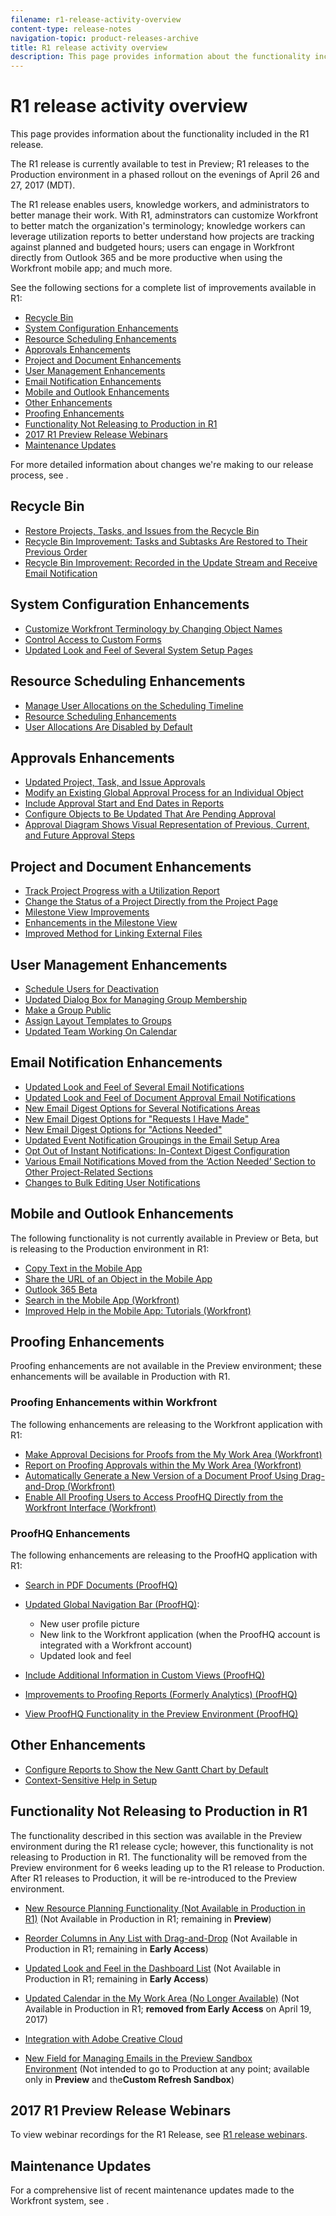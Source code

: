 ```yaml
---
filename: r1-release-activity-overview
content-type: release-notes
navigation-topic: product-releases-archive
title: R1 release activity overview
description: This page provides information about the functionality included in the R1 release.
---
```


# R1 release activity overview

This page provides information about the functionality included in the R1 release.&nbsp;

The R1 release is currently available to test in Preview; R1 releases to the Production environment in a phased rollout on the evenings of April 26 and 27, 2017 (MDT).

The R1 release enables users, knowledge workers, and administrators to better manage their work. With R1, adminstrators&nbsp;can customize Workfront to better match the&nbsp;organization's terminology; knowledge workers can leverage utilization reports to better understand how projects are tracking against planned and budgeted hours; users can engage in Workfront directly from Outlook 365 and be more productive when using the Workfront mobile app; and much more.

See the following sections for a complete list of improvements available in R1:

* [Recycle Bin](#recycle-bin) 
* [System Configuration Enhancements](#system-configuration-enhancements) 
* [Resource Scheduling Enhancements](#resource-scheduling-enhancements) 
* [Approvals Enhancements](#approvals-enhancements) 
* [Project and Document Enhancements](#project-and-document-enhancements) 
* [User Management Enhancements](#user-and-team-management-enhancements) 
* [Email Notification Enhancements](#email-notification-enhancements) 
* [Mobile and Outlook Enhancements](#mobile-enhancements) 
* [Other Enhancements](#other-enhancements) 
* [Proofing Enhancements](#proofing-enhancements) 
* [Functionality Not Releasing to Production in R1](#functionality-not-releasing-to-production-in-r1) 
* [2017 R1 Preview Release Webinars](#webinars) 
* [Maintenance Updates](#maintenance-updates)

For more detailed information about changes we're making to our release process, see&nbsp;.

## Recycle Bin

* [Restore Projects, Tasks, and Issues from the Recycle Bin](../../../../product-announcements/product-releases/quarterly-release-archive/r1-release-activity/r1-peview-1-and-2.md#restore-projects-tasks-and-issues-with-recycle-bin) 
* [Recycle Bin Improvement: Tasks and Subtasks Are Restored to Their Previous Order](../../../../product-announcements/product-releases/quarterly-release-archive/r1-release-activity/r1-preview-5.md#recycle-bin-improvement-tasks-and-subtasks-are-restored-to-their-previous-order) 
* [Recycle Bin Improvement: Recorded in the Update Stream and Receive Email Notification](../../../../product-announcements/product-releases/quarterly-release-archive/r1-release-activity/r1-preview-4.md#enhancements-when-restoring-objects)

## System Configuration Enhancements

* [Customize Workfront Terminology by Changing Object Names](../../../../product-announcements/product-releases/quarterly-release-archive/r1-release-activity/r1-preview-3.md#customizing-workfront-terminology-by-changing-object-names) 
* [Control Access to Custom Forms](../../../../product-announcements/product-releases/quarterly-release-archive/r1-release-activity/available-in-preview-in-2016.md#control-access-to-custom-forms) 
* [Updated Look and Feel of Several System Setup Pages](../../../../product-announcements/product-releases/quarterly-release-archive/r1-release-activity/r1-preview-5.md#updated-look-and-feel-of-several-system-setup-pages)

## Resource Scheduling&nbsp;Enhancements

* [Manage User Allocations on the Scheduling Timeline](../../../../product-announcements/product-releases/quarterly-release-archive/r1-release-activity/available-in-preview-in-2016.md#manage-user-allocations-on-the-scheduling-timeline) 
* [Resource Scheduling Enhancements](../../../../product-announcements/product-releases/quarterly-release-archive/r1-release-activity/r1-preview-3.md#resource-scheduling-enhancements) 
* [User Allocations Are Disabled by Default](../../../../product-announcements/product-releases/quarterly-release-archive/r1-release-activity/available-in-preview-in-2016.md#user-allocations-are-disabled-by-default)

## Approvals Enhancements

* [Updated Project, Task, and Issue Approvals](../../../../product-announcements/product-releases/quarterly-release-archive/r1-release-activity/r1-preview-4.md#update-project-task-and-issue-approval) 
* [Modify an Existing Global Approval Process for an Individual Object](../../../../product-announcements/product-releases/quarterly-release-archive/r1-release-activity/r1-preview-5.md#modify-an-existing-global-approval-process-for-an-individual-object) 
* [Include Approval Start and End Dates in Reports](../../../../product-announcements/product-releases/quarterly-release-archive/r1-release-activity/r1-preview-3.md#include-approval-start-and-end-dates-in-reports) 
* [Configure Objects to Be Updated That Are Pending Approval](../../../../product-announcements/product-releases/quarterly-release-archive/r1-release-activity/r1-peview-1-and-2.md#configure-objects-that-are-pending-approval-to-be-updated) 
* [Approval Diagram Shows Visual Representation of Previous, Current, and Future Approval Steps](../../../../product-announcements/product-releases/quarterly-release-archive/r1-release-activity/r1-peview-1-and-2.md#approval-diagram-shows-visual-representation-of-previous-current-and-future-approval-steps)

## Project and Document Enhancements

* [Track Project Progress with a Utilization Report](../../../../product-announcements/product-releases/quarterly-release-archive/r1-release-activity/r1-preview-5.md#track-project-progress-with-a-utilization-report) 
* [Change the Status of a Project Directly from the Project Page](../../../../product-announcements/product-releases/quarterly-release-archive/r1-release-activity/r1-preview-4.md#change-the-status-of-a-project-directly-from-the-project-page) 
* [Milestone View Improvements](../../../../product-announcements/product-releases/quarterly-release-archive/r1-release-activity/r1-preview-5.md#milestone-view-improvements) 
* [Enhancements in the Milestone View](../../../../product-announcements/product-releases/quarterly-release-archive/r1-release-activity/r1-preview-3.md#enhancements-in-the-milestone-view) 
* [Improved Method for Linking External Files](../../../../product-announcements/product-releases/quarterly-release-archive/r1-release-activity/r1-preview-3.md#improved-method-for-connecting-external-files)

## User Management Enhancements

* [Schedule Users for Deactivation](../../../../product-announcements/product-releases/quarterly-release-archive/r1-release-activity/r1-preview-4.md#schedule-users-for-deactivation) 
* [Updated Dialog Box for Managing Group Membership](../../../../product-announcements/product-releases/quarterly-release-archive/r1-release-activity/r1-preview-4.md#updated-dialog-box-for-managing-group-membership) 
* [Make a Group Public](../../../../product-announcements/product-releases/quarterly-release-archive/r1-release-activity/r1-peview-1-and-2.md#ability-to-make-a-group-public) 
* [Assign Layout Templates to Groups](../../../../product-announcements/product-releases/quarterly-release-archive/r1-release-activity/r1-peview-1-and-2.md#assing-layout-templates-to-groups) 
* [Updated Team Working On Calendar](../../../../product-announcements/product-releases/quarterly-release-archive/r1-release-activity/r1-preview-3.md#updated-team-working-on-calendar)

## Email Notification Enhancements

* [Updated Look and Feel of Several Email Notifications](../../../../product-announcements/product-releases/quarterly-release-archive/r1-release-activity/r1-peview-1-and-2.md#updated-look-and-feel-of-email-notifications) 
* [Updated Look and Feel of Document Approval Email Notifications](../../../../product-announcements/product-releases/quarterly-release-archive/r1-release-activity/r1-preview-3.md#updated-look-and-feel-of-email-notifications) 
* [New Email Digest Options for Several Notifications Areas](../../../../product-announcements/product-releases/quarterly-release-archive/r1-release-activity/r1-peview-1-and-2.md#new-email-digest-options-for-several-notification-areas) 
* [New Email Digest Options for "Requests I Have Made"](../../../../product-announcements/product-releases/quarterly-release-archive/r1-release-activity/r1-preview-3.md#new-email-digest-options-for-requests-i-have-made) 
* [New Email Digest Options for "Actions Needed"](../../../../product-announcements/product-releases/quarterly-release-archive/r1-release-activity/r1-preview-4.md#new-email-digest-options) 
* [Updated Event Notification Groupings in the Email Setup Area](../../../../product-announcements/product-releases/quarterly-release-archive/r1-release-activity/r1-preview-5.md#updated-event-notifications-in-the-setup-area) 
* [Opt Out of Instant Notifications: In-Context Digest Configuration](../../../../product-announcements/product-releases/quarterly-release-archive/r1-release-activity/r1-preview-5.md#opt-out-of-instant-notifications-in-context-digest-configuration) 
* [Various Email Notifications Moved from the ‘Action Needed’ Section to Other Project-Related Sections](../../../../product-announcements/product-releases/quarterly-release-archive/r1-release-activity/r1-preview-5.md#various-email-notifications-moved-from-the-action-needed-section-to-other-project-related-sections) 
* [Changes to Bulk Editing User Notifications](../../../../product-announcements/product-releases/quarterly-release-archive/r1-release-activity/r1-peview-1-and-2.md#changes-to-bulk-editing-user-notifications)

## Mobile and Outlook Enhancements

The following functionality is not currently available in Preview or Beta, but is releasing to the Production environment in R1:

* [Copy Text in the Mobile App](../../../../product-announcements/product-releases/quarterly-release-archive/r1-release-activity/r1-preview-4.md#copy-text-in-the-mobile-app) 
* [Share the URL of an Object in the Mobile App](../../../../product-announcements/product-releases/quarterly-release-archive/r1-release-activity/r1-peview-1-and-2.md#share-the-url-of-an-object-in-the-mobile-app) 
* [Outlook 365 Beta](../../../../product-announcements/product-releases/quarterly-release-archive/r1-release-activity/available-in-preview-in-2016.md#outlook-365-beta)&nbsp;
* [Search in the Mobile App (Workfront)](../../../../product-announcements/product-releases/quarterly-release-archive/r1-release-activity/r1-final.md#search-in-the-mobile-app) 
* [Improved Help in the Mobile App: Tutorials (Workfront)](../../../../product-announcements/product-releases/quarterly-release-archive/r1-release-activity/r1-final.md#improved-help-in-the-mobile-app-tutorials)

## Proofing Enhancements

Proofing enhancements are not available in the Preview environment; these enhancements will be available in Production with R1.

### Proofing Enhancements within Workfront

The following enhancements are releasing to the Workfront application with R1:

* [Make Approval Decisions for Proofs from the My Work Area (Workfront)](../../../../product-announcements/product-releases/quarterly-release-archive/r1-release-activity/r1-final.md#make-approval-decisions-for-proofs-from-the-my-work-area) 
* [Report on Proofing Approvals within the My Work Area (Workfront)](../../../../product-announcements/product-releases/quarterly-release-archive/r1-release-activity/r1-final.md#report-on-proofing-approvals) 
* [Automatically Generate a New Version of a Document Proof Using Drag-and-Drop (Workfront)](../../../../product-announcements/product-releases/quarterly-release-archive/r1-release-activity/r1-final.md#automatically-generate-a-new-version-of-a-document-proof-using-drag-and-drop) 
* [Enable All Proofing Users to Access ProofHQ Directly from the Workfront Interface (Workfront)](../../../../product-announcements/product-releases/quarterly-release-archive/r1-release-activity/r1-final.md#enable-all-proofing-users-to-access-proofhq)

### ProofHQ Enhancements

The following enhancements are releasing to the ProofHQ application with R1:

* [Search in PDF Documents (ProofHQ)](../../../../product-announcements/product-releases/quarterly-release-archive/r1-release-activity/r1-final.md#search-in-pdf-documents) 
* [Updated Global Navigation Bar (ProofHQ)](../../../../product-announcements/product-releases/quarterly-release-archive/r1-release-activity/r1-final.md#updated-global-navigation-bar):

   * New user profile picture
   * New link to the Workfront application (when the ProofHQ account is integrated with a Workfront account)
   * Updated look and feel

* [Include Additional Information in Custom Views (ProofHQ)](../../../../product-announcements/product-releases/quarterly-release-archive/r1-release-activity/r1-final.md#include-additional-information-in-custom-views) 
* [Improvements to Proofing Reports (Formerly Analytics) (ProofHQ)](../../../../product-announcements/product-releases/quarterly-release-archive/r1-release-activity/r1-final.md#improvements-to-proofing-reports) 
* [View ProofHQ Functionality in the Preview Environment (ProofHQ)](../../../../product-announcements/product-releases/quarterly-release-archive/r1-release-activity/r1-final.md#view-proofhq-functionality-in-the-preview-environment)

## Other&nbsp;Enhancements

* [Configure Reports to Show the New Gantt Chart by Default](../../../../product-announcements/product-releases/quarterly-release-archive/r1-release-activity/r1-preview-5.md#configure-reports-to-show-the-new-gantt-chart-by-default) 
* [Context-Sensitive Help in Setup](../../../../product-announcements/product-releases/quarterly-release-archive/r1-release-activity/r1-peview-1-and-2.md#context-sensitive-help)

## Functionality&nbsp;Not Releasing to Production in R1

The functionality described in this section was&nbsp;available in the Preview environment during&nbsp;the R1 release cycle; however, this functionality is not releasing to Production in R1. The functionality will be removed from the Preview environment for 6 weeks leading up to the R1 release to Production. After R1 releases to Production, it will be re-introduced to the Preview environment.

* [New Resource Planning Functionality (Not Available in Production in R1)](../../../../product-announcements/product-releases/quarterly-release-archive/r1-release-activity/r1-preview-5.md#new-resource-planning-functionality)&nbsp;(Not Available in Production in R1; remaining in **Preview**)

* [Reorder Columns in Any List with Drag-and-Drop](../../../../product-announcements/product-releases/quarterly-release-archive/r1-release-activity/available-in-preview-in-2016.md#reorder-columns)&nbsp;(Not Available in Production in R1; remaining in **Early Access**)

* [Updated Look and Feel in the Dashboard List](../../../../product-announcements/product-releases/quarterly-release-archive/r1-release-activity/available-in-preview-in-2016.md#updated-look-and-feel-in-the-dashboard-list)&nbsp;(Not Available in Production in R1; remaining in **Early Access**)

* [Updated Calendar in the My Work Area (No Longer Available)](../../../../product-announcements/product-releases/quarterly-release-archive/r1-release-activity/available-in-preview-in-2016.md#updated-calendare-in-the-my-work-area)&nbsp;(Not Available in Production in R1; **removed from Early Access** on April 19, 2017)

* [Integration with Adobe Creative Cloud](../../../../product-announcements/product-releases/quarterly-release-archive/r1-release-activity/available-in-preview-in-2016.md#adobe-creative-cloud) 
* [New Field for Managing Emails in the Preview Sandbox Environment](../../../../product-announcements/product-releases/quarterly-release-archive/r1-release-activity/r1-final.md#new-field-for-managing-emails-in-the-preview-sandbox-environment)&nbsp;(Not intended to go to Production at any point;&nbsp;available only in&nbsp;**Preview** and the**Custom Refresh Sandbox**)

## 2017 R1 Preview Release Webinars

To view webinar recordings for the R1 Release, see [R1 release webinars](../../../../product-announcements/product-releases/quarterly-release-archive/r1-release-activity/r1-release-webinars.md).&nbsp; &nbsp;

## Maintenance Updates

For a comprehensive list of recent maintenance updates made to the Workfront system, see .
